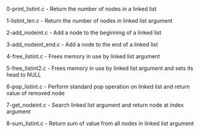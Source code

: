 

0-print_listint.c     - Return the number of nodes in a linked list

1-listint_len.c       - Return the number of nodes in linked list argument

2-add_nodeint.c       - Add a node to the beginning of a linked list

3-add_nodeint_end.c   - Add a node to the end of a linked list

4-free_listint.c      - Frees memory in use by linked list argument

5-free_listint2.c     - Frees memory in use by linked list argument and sets its head to NULL

6-pop_listint.c       - Perform standard pop operation on linked list and return value of removed node

7-get_nodeint.c       - Search linked list argument and return node at index argument

8-sum_listint.c       - Return sum of value from all nodes in linked list argument


